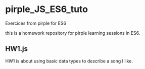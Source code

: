 # pirple_JS_ES6_tuto
Exercices from pirple for ES6

this is a homework repository for pirple learning sessions in ES6.

## HW1.js
HW1 is about using basic data types to describe a song I like.
